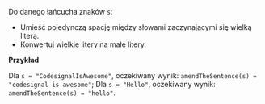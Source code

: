 Do  danego łańcucha znaków `s`:
* Umieść pojedynczą spację między słowami zaczynającymi się wielką literą.
* Konwertuj wielkie litery na małe litery.

__Przykład__

Dla `s = "CodesignalIsAwesome"`, oczekiwany wynik:
`amendTheSentence(s) = "codesignal is awesome"`;
Dla `s = "Hello"`, oczekiwany wynik:
`amendTheSentence(s) = "hello"`.